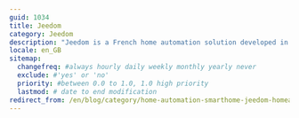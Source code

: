 ```yaml
---
guid: 1034
title: Jeedom
category: Jeedom
description: "Jeedom is a French home automation solution developed in open source. This home automation solution is multi-protocol, and therefore works with hundreds of home automation devices. Please note, however, that many modules are chargeable. This allows anyone to install it on any configuration, or even to evolve the project if they wish."
locale: en_GB
sitemap:
  changefreq: #always hourly daily weekly monthly yearly never
  exclude: #'yes' or 'no'
  priority: #between 0.0 to 1.0, 1.0 high priority
  lastmod: # date to end modification
redirect_from: /en/blog/category/home-automation-smarthome-jeedom-homeassistant/tutos-haade-lab/jeedom/
---
```


